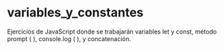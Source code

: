 # variables_y_constantes
Ejercicios de JavaScript donde se trabajarán variables let y const, método prompt ( ), console.log ( ), y concatenación.
